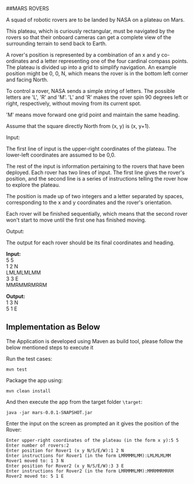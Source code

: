 ##MARS ROVERS

A squad of robotic rovers are to be landed by NASA on a plateau on Mars.

This plateau, which is curiously rectangular, must be navigated by the rovers so that their onboard cameras can get a complete view of the surrounding terrain to send back to Earth.

A rover's position is represented by a combination of an x and y co-ordinates and a letter representing one of the four cardinal compass points. The plateau is divided up into a grid to simplify navigation. An example position might be 0, 0, N, which means the rover is in the bottom left corner and facing North.

To control a rover, NASA sends a simple string of letters. The possible letters are 'L', 'R' and 'M'. 'L' and 'R' makes the rover spin 90 degrees left or right, respectively, without moving from its current spot.

'M' means move forward one grid point and maintain the same heading.

Assume that the square directly North from (x, y) is (x, y+1).

Input:

The first line of input is the upper-right coordinates of the plateau. The lower-left coordinates are assumed to be 0,0.

The rest of the input is information pertaining to the rovers that have been deployed. Each rover has two lines of input. The first line gives the rover's position, and the second line is a series of instructions telling the rover how to explore the plateau.

The position is made up of two integers and a letter separated by spaces, corresponding to the x and y coordinates and the rover's orientation.

Each rover will be finished sequentially, which means that the second rover won't start to move until the first one has finished moving.

Output:

The output for each rover should be its final coordinates and heading.

**Input:**  
5 5  
1 2 N  
LMLMLMLMM  
3 3 E  
MMRMMRMRRM

**Output:**  
1 3 N  
5 1 E

## Implementation as Below

The Application is developed using Maven as build tool, please follow the below mentioned steps to execute it

Run the test cases:

```
mvn test
```

Package the app using:

```
mvn clean install
```

And then execute the app from the target folder `\target`:

 ```
java -jar mars-0.0.1-SNAPSHOT.jar
 ```
 Enter the input on the screen as prompted an it gives the position of the Rover:
 
  ```
Enter upper-right coordinates of the plateau (in the form x y):5 5
Enter number of rovers:2
Enter position for Rover1 (x y N/S/E/W):1 2 N
Enter instructions for Rover1 (in the form LMRMMMLMM):LMLMLMLMM
Rover1 moved to: 1 3 N
Enter position for Rover2 (x y N/S/E/W):3 3 E 
Enter instructions for Rover2 (in the form LMRMMMLMM):MMRMMRMRRM
Rover2 moved to: 5 1 E

 ```
 
 
 
